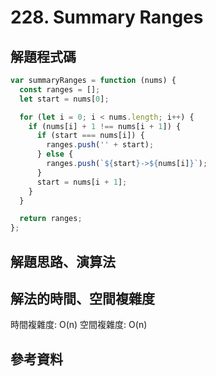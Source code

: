 # 228. Summary Ranges

## 解題程式碼

```javascript
var summaryRanges = function (nums) {
  const ranges = [];
  let start = nums[0];

  for (let i = 0; i < nums.length; i++) {
    if (nums[i] + 1 !== nums[i + 1]) {
      if (start === nums[i]) {
        ranges.push('' + start);
      } else {
        ranges.push(`${start}->${nums[i]}`);
      }
      start = nums[i + 1];
    }
  }

  return ranges;
};
```

## 解題思路、演算法

## 解法的時間、空間複雜度

時間複雜度: O(n)
空間複雜度: O(n)

## 參考資料
